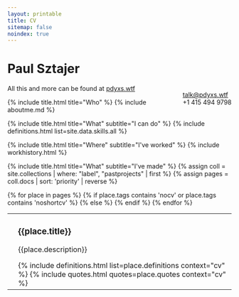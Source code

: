 ```yaml
---
layout: printable
title: CV
sitemap: false
noindex: true
---
```

<h1>Paul Sztajer</h1>
<p style="float: right">
  <a href="mailto:talk@pdyxs.wtf">talk@pdyxs.wtf</a><br />
  +1 415 494 9798
</p>
<p>All this and more can be found at <a href="http://pdyxs.wtf">pdyxs.wtf</a></p>

{% include title.html title="Who" %}
{% include aboutme.md %}

{% include title.html title="What" subtitle="I can do" %}
{% include definitions.html list=site.data.skills.all %}

{% include title.html title="Where" subtitle="I've worked" %}
{% include workhistory.html %}

{% include title.html title="What" subtitle="I've made" %}
{% assign coll = site.collections | where: "label", "pastprojects" | first %}
{% assign pages = coll.docs | sort: 'priority' | reverse %}
<table>
{% for place in pages %}
{% if place.tags contains 'nocv' or place.tags contains 'noshortcv' %}
{% else %}
  <tr class="project">
    <td>
      <div class="img-wrap">
      <div class="project-img"
           style="background-image:url('/pastprojects/{{place.slug}}/{{place.image}}')">
      </div></div>
    </td>
    <td class="content">
      <h3>{{place.title}}</h3>
      <p>{{place.description}}</p>
      {% include definitions.html list=place.definitions context="cv" %}
      {% include quotes.html quotes=place.quotes context="cv" %}
    </td>
  </tr>
{% endif %}
{% endfor %}
</table>

